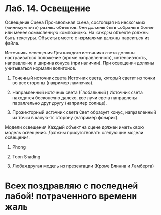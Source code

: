 # Лаб. 14. Освещение
Освещение
Сцена
Произвольная сцена, состоящая из нескольких (минимум пяти) разных объектов. Они должны быть собраны в более или менее осмысленную композицию. На каждом объекте должны быть текстуры. Объекты вместе с нормалями должны парситься из файла.

Источники освещения
Для каждого источника света должны настраиваться положение (кроме направленного), интенсивность, направление и ширина конуса (при наличии). При освещении должны учитываться нормали полигонов.

1) Точечный источник света
Источник света, который светит из точки во все стороны (например лампочка).

2)  Направленный источник света (Глобальный )
Источник света находится бесконечно далеко, все лучи света направлены параллельно друг другу (например солнце).

3) Прожекторный источник света
Свет образует конус, направленный из точки в какую-то сторону (например фонарик).

Модели освещения
Каждый объект на сцене должен иметь свою модель освещения. Должны присутствовать следующие модели освещения:

1) Phong

2) Toon Shading

3) Любая другая модель из презентации (Кроме Блинна и Ламберта)

# Всех поздравляю с последней лабой! потраченного времени жаль
